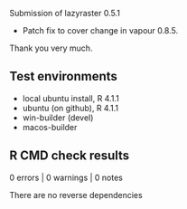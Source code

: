Submission of lazyraster 0.5.1

* Patch fix to cover change in vapour 0.8.5. 

Thank you very much. 


## Test environments

* local ubuntu install, R 4.1.1
* ubuntu (on github), R 4.1.1
* win-builder (devel)
* macos-builder

## R CMD check results

0 errors | 0 warnings | 0 notes

There are no reverse dependencies
